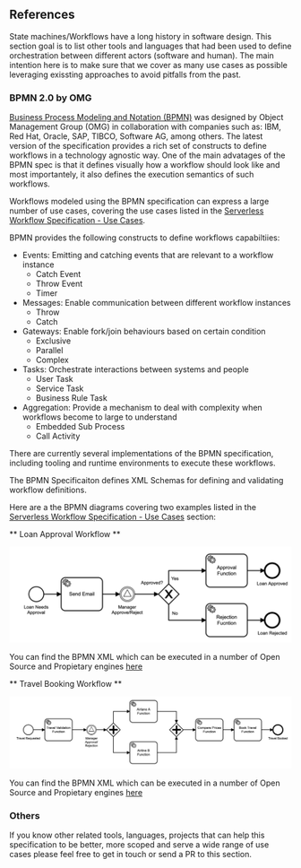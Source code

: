 ## References

State machines/Workflows have a long history in software design. This section goal is to list other tools and languages that had been used to define orchestration between different actors (software and human). The main intention here is to make sure that we cover as many use cases as possible leveraging exissting approaches to avoid pitfalls from the past. 

### BPMN 2.0 by OMG

[Business Process Modeling and Notation (BPMN)](https://www.omg.org/spec/BPMN/2.0/About-BPMN/) was designed by Object Management Group (OMG) in collaboration with companies such as: IBM, Red Hat, Oracle, SAP, TIBCO, Software AG, among others. The latest version of the specification provides a rich set of constructs to define workflows in a technology agnostic way. One of the main advatages of the BPMN spec is that it defines visually how a workflow should look like and most importantely, it also defines the execution semantics of such workflows. 

Workflows modeled using the BPMN specification can express a large number of use cases, covering the use cases listed in the [Serverless Workflow Specification - Use Cases](spec-usecases.md). 

BPMN provides the following constructs to define workflows capabiltiies:
- Events: Emitting and catching events that are relevant to a workflow instance
  - Catch Event
  - Throw Event
  - Timer
- Messages: Enable communication between different workflow instances
  - Throw
  - Catch  
- Gateways: Enable fork/join behaviours based on certain condition
  - Exclusive
  - Parallel
  - Complex  
- Tasks: Orchestrate interactions between systems and people
  - User Task 
  - Service Task
  - Business Rule Task 
- Aggregation: Provide a mechanism to deal with complexity when workflows become to large to understand
  - Embedded Sub Process
  - Call Activity

There are currently several implementations of the BPMN specification, including tooling and runtime environments to execute these workflows. 

The BPMN Specificaiton defines XML Schemas for defining and validating workflow definitions.  

Here are a the BPMN diagrams covering two examples listed in the [Serverless Workflow Specification - Use Cases](spec-usecases.md) section: 

** Loan Approval Workflow **

![Loan Approval Example](media/references/loan-approval-workflow.png)

You can find the BPMN XML which can be executed in a number of Open Source and Propietary engines [here](media/references/loan-approval-workflow.bpmn)

** Travel Booking Workflow **

![Travel Booking Example](media/references/travel-booking-workflow.png)

You can find the BPMN XML which can be executed in a number of Open Source and Propietary engines [here](media/references/travel-booking-workflow.bpmn)



### Others

If you know other related tools, languages, projects that can help this specification to be better, more scoped and serve a wide range of use cases please feel free to get in touch or send a PR to this section. 
